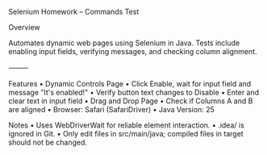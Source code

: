 Selenium Homework – Commands Test

Overview

Automates dynamic web pages using Selenium in Java.
Tests include enabling input fields, verifying messages, and checking column alignment.

⸻

Features
	•	Dynamic Controls Page
	•	Click Enable, wait for input field and message "It's enabled!"
	•	Verify button text changes to Disable
	•	Enter and clear text in input field
	•	Drag and Drop Page
	•	Check if Columns A and B are aligned
	•	Browser: Safari (SafariDriver)
	•	Java Version: 25
  
Notes
	•	Uses WebDriverWait for reliable element interaction.
	•	.idea/ is ignored in Git.
	•	Only edit files in src/main/java; compiled files in target should not be changed.
